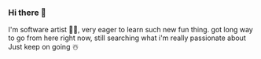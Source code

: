### Hi there 👋

I'm software artist 🧕🏻, very eager to learn such new fun thing. got long way to go from here right now, still searching what i'm really passionate about 
Just keep on going ☃️
<!--
**Thoritie/Thoritie** is a ✨ _special_ ✨ repository because its `README.md` (this file) appears on your GitHub profile.

Here are some ideas to get you started:

- 🔭 I’m currently working on ...
- 🌱 I’m currently learning ...
- 👯 I’m looking to collaborate on ...
- 🤔 I’m looking for help with ...
- 💬 Ask me about ...
- 📫 How to reach me: ...
- 😄 Pronouns: ...
- ⚡ Fun fact: ...
-->
